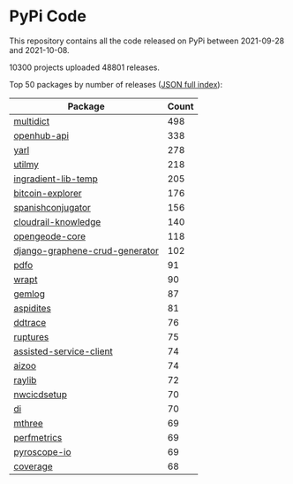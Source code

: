 # PyPi Code

This repository contains all the code released on PyPi between 2021-09-28 and 2021-10-08.

10300 projects uploaded 48801 releases. 

Top 50 packages by number of releases ([JSON full index](./index.json)):

| Package   | Count |
|-----------|-------|
| [multidict](https://github.com/pypi-data/pypi-code-97/tree/import/multidict) | 498 |
| [openhub-api](https://github.com/pypi-data/pypi-code-97/tree/import/openhub-api) | 338 |
| [yarl](https://github.com/pypi-data/pypi-code-97/tree/import/yarl) | 278 |
| [utilmy](https://github.com/pypi-data/pypi-code-97/tree/import/utilmy) | 218 |
| [ingradient-lib-temp](https://github.com/pypi-data/pypi-code-97/tree/import/ingradient-lib-temp) | 205 |
| [bitcoin-explorer](https://github.com/pypi-data/pypi-code-97/tree/import/bitcoin-explorer) | 176 |
| [spanishconjugator](https://github.com/pypi-data/pypi-code-97/tree/import/spanishconjugator) | 156 |
| [cloudrail-knowledge](https://github.com/pypi-data/pypi-code-97/tree/import/cloudrail-knowledge) | 140 |
| [opengeode-core](https://github.com/pypi-data/pypi-code-97/tree/import/opengeode-core) | 118 |
| [django-graphene-crud-generator](https://github.com/pypi-data/pypi-code-97/tree/import/django-graphene-crud-generator) | 102 |
| [pdfo](https://github.com/pypi-data/pypi-code-97/tree/import/pdfo) | 91 |
| [wrapt](https://github.com/pypi-data/pypi-code-97/tree/import/wrapt) | 90 |
| [gemlog](https://github.com/pypi-data/pypi-code-97/tree/import/gemlog) | 87 |
| [aspidites](https://github.com/pypi-data/pypi-code-97/tree/import/aspidites) | 81 |
| [ddtrace](https://github.com/pypi-data/pypi-code-97/tree/import/ddtrace) | 76 |
| [ruptures](https://github.com/pypi-data/pypi-code-97/tree/import/ruptures) | 75 |
| [assisted-service-client](https://github.com/pypi-data/pypi-code-97/tree/import/assisted-service-client) | 74 |
| [aizoo](https://github.com/pypi-data/pypi-code-97/tree/import/aizoo) | 74 |
| [raylib](https://github.com/pypi-data/pypi-code-97/tree/import/raylib) | 72 |
| [nwcicdsetup](https://github.com/pypi-data/pypi-code-97/tree/import/nwcicdsetup) | 70 |
| [di](https://github.com/pypi-data/pypi-code-97/tree/import/di) | 70 |
| [mthree](https://github.com/pypi-data/pypi-code-97/tree/import/mthree) | 69 |
| [perfmetrics](https://github.com/pypi-data/pypi-code-97/tree/import/perfmetrics) | 69 |
| [pyroscope-io](https://github.com/pypi-data/pypi-code-97/tree/import/pyroscope-io) | 69 |
| [coverage](https://github.com/pypi-data/pypi-code-97/tree/import/coverage) | 68 |
